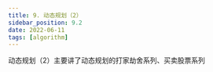 ```yaml
---
title: 9. 动态规划（2）
sidebar_position: 9.2
date: 2022-06-11
tags: [algorithm]
---
```


动态规划（2）主要讲了动态规划的打家劫舍系列、买卖股票系列


